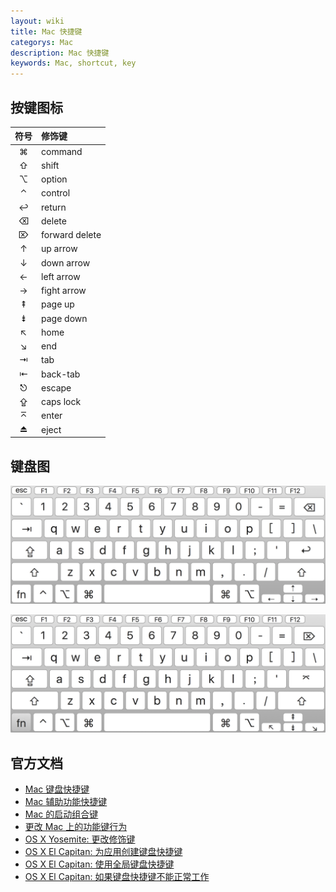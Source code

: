 ```yaml
---
layout: wiki
title: Mac 快捷键
categorys: Mac
description: Mac 快捷键
keywords: Mac, shortcut, key
---
```


## 按键图标

| 符号 | 修饰键 |
| :--: | :-- |
| ⌘ | command |
| ⇧ | shift |
| ⌥ | option |
| ⌃ | control |
| ↩ | return |
| ⌫ | delete |
| ⌦ | forward delete |
| ↑ | up arrow |
| ↓ | down arrow |
| ← | left arrow |
| → | fight arrow |
| ⇞ | page up |
| ⇟ | page down |
| ↖︎ | home |
| ↘︎ | end |
| ⇥ | tab |
| ⇤ | back-tab |
| ⎋ | escape |
| ⇪ | caps lock |
| ⌅ | enter |
| ⏏ | eject |


## 键盘图

![](https://raw.githubusercontent.com/ripperhe/oss/master/2017/0311/mac_keyboard.png)

![](https://raw.githubusercontent.com/ripperhe/oss/master/2017/0311/mac_keyboard_fn.png)

## 官方文档

* [Mac 键盘快捷键](https://support.apple.com/zh-cn/HT201236)
* [Mac 辅助功能快捷键](https://support.apple.com/zh-cn/HT204434)
* [Mac 的启动组合键](https://support.apple.com/zh-cn/HT201255)
* [更改 Mac 上的功能键行为
](https://support.apple.com/zh-cn/HT204436)
* [OS X Yosemite: 更改修饰键
](https://support.apple.com/kb/PH18422?locale=zh_CN&viewlocale=zh_CN)
* [OS X El Capitan: 为应用创建键盘快捷键
](https://support.apple.com/kb/PH21534?locale=zh_CN&viewlocale=zh_CN)
* [OS X El Capitan: 使用全局键盘快捷键
](https://support.apple.com/kb/PH21531?locale=zh_CN&viewlocale=zh_CN)
* [OS X El Capitan: 如果键盘快捷键不能正常工作
](https://support.apple.com/kb/PH21540?locale=zh_CN&viewlocale=zh_CN)